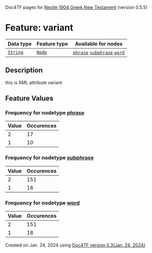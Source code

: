 Doc4TF pages for [Nestle 1904 Greek New Testament](https://github.com/saulocantanhede/tfgreek2/tree/master/tf) (version 0.5.5)
# Feature: variant
Data type|Feature type|Available for nodes
---|---|---
[`String`](featurebydatatype.md#string)|[`Node`](featurebytype.md#node)| [`phrase`](featurebynodetype.md#phrase)  [`subphrase`](featurebynodetype.md#subphrase)  [`word`](featurebynodetype.md#word) 
## Description
this is XML attribute variant
## Feature Values
### Frequency for nodetype [phrase](featurebynodetype.md#phrase)
Value|Occurences
---|---
2|17
1|10
### Frequency for nodetype [subphrase](featurebynodetype.md#subphrase)
Value|Occurences
---|---
2|151
1|18
### Frequency for nodetype [word](featurebynodetype.md#word)
Value|Occurences
---|---
2|151
1|18
 

Created on Jan. 24, 2024 using [Doc4TF  version 0.3(Jan. 24, 2024)](https://github.com/tonyjurg/Doc4TF) 